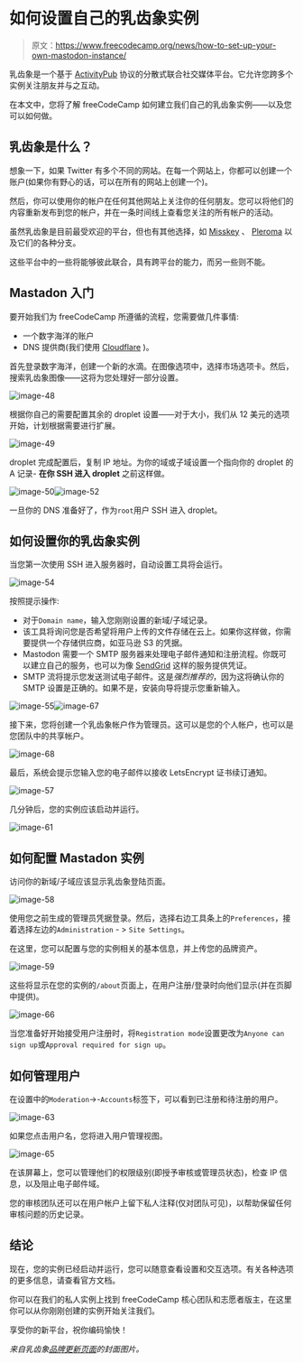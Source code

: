 # 如何设置自己的乳齿象实例

> 原文：<https://www.freecodecamp.org/news/how-to-set-up-your-own-mastodon-instance/>

乳齿象是一个基于 [ActivityPub](https://www.w3.org/TR/activitypub/) 协议的分散式联合社交媒体平台。它允许您跨多个实例关注朋友并与之互动。

在本文中，您将了解 freeCodeCamp 如何建立我们自己的乳齿象实例——以及您可以如何做。

## 乳齿象是什么？

想象一下，如果 Twitter 有多个不同的网站。在每一个网站上，你都可以创建一个账户(如果你有野心的话，可以在所有的网站上创建一个)。

然后，你可以使用你的帐户在任何其他网站上关注你的任何朋友。您可以将他们的内容重新发布到您的帐户，并在一条时间线上查看您关注的所有帐户的活动。

虽然乳齿象是目前最受欢迎的平台，但也有其他选择，如 [Misskey](https://github.com/misskey-dev/misskey) 、 [Pleroma](https://git.pleroma.social/pleroma/pleroma) 以及它们的各种分支。

这些平台中的一些将能够彼此联合，具有跨平台的能力，而另一些则不能。

## Mastadon 入门

要开始我们为 freeCodeCamp 所遵循的流程，您需要做几件事情:

*   一个数字海洋的账户
*   DNS 提供商(我们使用 [Cloudflare](https://cloudflare.com) )。

首先登录数字海洋，创建一个新的水滴。在图像选项中，选择市场选项卡。然后，搜索乳齿象图像——这将为您处理好一部分设置。

![image-48](img/7ccaf9bd1d27ae62a08ef2c6f543b485.png)

根据你自己的需要配置其余的 droplet 设置——对于大小，我们从 12 美元的选项开始，计划根据需要进行扩展。

![image-49](img/02f60b5dcbba8dec8756323ff3475e7c.png)

droplet 完成配置后，复制 IP 地址。为你的域或子域设置一个指向你的 droplet 的 A 记录- **在你 SSH 进入 droplet** 之前这样做。

![image-50](img/24addbe1a4fa67c5d193487b9630c669.png)![image-52](img/dce0ccd079499c2cc871e0b1f40cbedc.png)

一旦你的 DNS 准备好了，作为`root`用户 SSH 进入 droplet。

## 如何设置你的乳齿象实例

当您第一次使用 SSH 进入服务器时，自动设置工具将会运行。

![image-54](img/b0dc52078b4ed0d65681ff4eb3920b30.png)

按照提示操作:

*   对于`Domain name`，输入您刚刚设置的新域/子域记录。
*   该工具将询问您是否希望将用户上传的文件存储在云上。如果你这样做，你需要提供一个存储供应商，如亚马逊 S3 的凭据。
*   Mastodon 需要一个 SMTP 服务器来处理电子邮件通知和注册流程。你既可以建立自己的服务，也可以为像 [SendGrid](https://sendgrid.com) 这样的服务提供凭证。
*   SMTP 流将提示您发送测试电子邮件。这是*强烈推荐的*，因为这将确认你的 SMTP 设置是正确的。如果不是，安装向导将提示您重新输入。

![image-55](img/91f247d29f65a9ecc178fd2444070d9b.png)![image-67](img/54f80478628ee0c7fca50c68dc4130cd.png)

接下来，您将创建一个乳齿象帐户作为管理员。这可以是您的个人帐户，也可以是您团队中的共享帐户。

![image-68](img/3def9e43bde85af84f3b5fa0a3066046.png)

最后，系统会提示您输入您的电子邮件以接收 LetsEncrypt 证书续订通知。

![image-57](img/d31bc8e0d8481188cc9d4ae4a58b2a83.png)

几分钟后，您的实例应该启动并运行。

![image-61](img/21a20cf3c2eeb23d4ae0cf0e55c341e2.png)

## 如何配置 Mastadon 实例

访问你的新域/子域应该显示乳齿象登陆页面。

![image-58](img/523989196298dba5a2f393e7107fb485.png)

使用您之前生成的管理员凭据登录。然后，选择右边工具条上的`Preferences`，接着选择左边的`Administration` - > `Site Settings`。

在这里，您可以配置与您的实例相关的基本信息，并上传您的品牌资产。

![image-59](img/b814df63cf5f18e072cbd5506eb5ee5a.png)

这些将显示在您的实例的`/about`页面上，在用户注册/登录时向他们显示(并在页脚中提供)。

![image-66](img/de31b508d28132da22638f70baa81a37.png)

当您准备好开始接受用户注册时，将`Registration mode`设置更改为`Anyone can sign up`或`Approval required for sign up`。

## 如何管理用户

在设置中的`Moderation`->-`Accounts`标签下，可以看到已注册和待注册的用户。

![image-63](img/b44666ea887c4396ba638c8dc1ebcda4.png)

如果您点击用户名，您将进入用户管理视图。

![image-65](img/2170c98cdd563a7f5c7b6c3a7b035103.png)

在该屏幕上，您可以管理他们的权限级别(即授予审核或管理员状态)，检查 IP 信息，以及阻止电子邮件域。

您的审核团队还可以在用户帐户上留下私人注释(仅对团队可见)，以帮助保留任何审核问题的历史记录。

## 结论

现在，您的实例已经启动并运行，您可以随意查看设置和交互选项。有关各种选项的更多信息，请查看官方文档。

你可以在我们的私人实例上找到 freeCodeCamp 核心团队和志愿者版主，在这里你可以从你刚刚创建的实例开始关注我们。

享受你的新平台，祝你编码愉快！

*来自乳齿象[品牌更新页面](https://blog.joinmastodon.org/2022/06/mastodon-branding-updates/)的封面图片。*